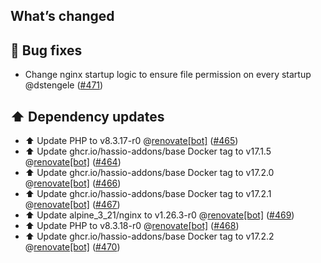 ## What’s changed

## 🐛 Bug fixes

- Change nginx startup logic to ensure file permission on every startup @dstengele ([#471](https://github.com/hassio-addons/addon-tasmoadmin/pull/471))

## ⬆️ Dependency updates

- ⬆️ Update PHP to v8.3.17-r0 @[renovate[bot]](https://github.com/apps/renovate) ([#465](https://github.com/hassio-addons/addon-tasmoadmin/pull/465))
- ⬆️ Update ghcr.io/hassio-addons/base Docker tag to v17.1.5 @[renovate[bot]](https://github.com/apps/renovate) ([#464](https://github.com/hassio-addons/addon-tasmoadmin/pull/464))
- ⬆️ Update ghcr.io/hassio-addons/base Docker tag to v17.2.0 @[renovate[bot]](https://github.com/apps/renovate) ([#466](https://github.com/hassio-addons/addon-tasmoadmin/pull/466))
- ⬆️ Update ghcr.io/hassio-addons/base Docker tag to v17.2.1 @[renovate[bot]](https://github.com/apps/renovate) ([#467](https://github.com/hassio-addons/addon-tasmoadmin/pull/467))
- ⬆️ Update alpine_3_21/nginx to v1.26.3-r0 @[renovate[bot]](https://github.com/apps/renovate) ([#469](https://github.com/hassio-addons/addon-tasmoadmin/pull/469))
- ⬆️ Update PHP to v8.3.18-r0 @[renovate[bot]](https://github.com/apps/renovate) ([#468](https://github.com/hassio-addons/addon-tasmoadmin/pull/468))
- ⬆️ Update ghcr.io/hassio-addons/base Docker tag to v17.2.2 @[renovate[bot]](https://github.com/apps/renovate) ([#470](https://github.com/hassio-addons/addon-tasmoadmin/pull/470))
